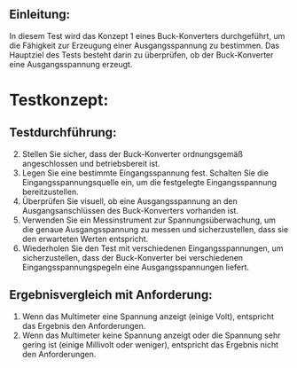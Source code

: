 ## Einleitung:
In diesem Test wird das Konzept 1 eines Buck-Konverters durchgeführt, um die Fähigkeit zur Erzeugung einer Ausgangsspannung zu bestimmen. Das Hauptziel des Tests  besteht darin zu überprüfen, ob der Buck-Konverter eine Ausgangsspannung erzeugt.
# Testkonzept:

## Testdurchführung:
2. Stellen Sie sicher, dass der Buck-Konverter ordnungsgemäß angeschlossen und betriebsbereit ist.
3. Legen Sie eine bestimmte Eingangsspannung fest.
Schalten Sie die Eingangsspannungsquelle ein, um die festgelegte Eingangsspannung bereitzustellen.
1. Überprüfen Sie visuell, ob eine Ausgangsspannung an den Ausgangsanschlüssen des Buck-Konverters vorhanden ist.
2. Verwenden Sie ein Messinstrument zur Spannungsüberwachung, um die genaue Ausgangsspannung zu messen und sicherzustellen, dass sie den erwarteten Werten entspricht.
3. Wiederholen Sie den Test mit verschiedenen Eingangsspannungen, um sicherzustellen, dass der Buck-Konverter bei verschiedenen Eingangsspannungspegeln eine Ausgangsspannungen liefert.

## Ergebnisvergleich mit Anforderung:
1. Wenn das Multimeter eine Spannung anzeigt (einige Volt), entspricht das Ergebnis den Anforderungen.
2. Wenn das Multimeter keine Spannung anzeigt oder die Spannung sehr gering ist (einige Millivolt oder weniger), entspricht das Ergebnis nicht den Anforderungen.

